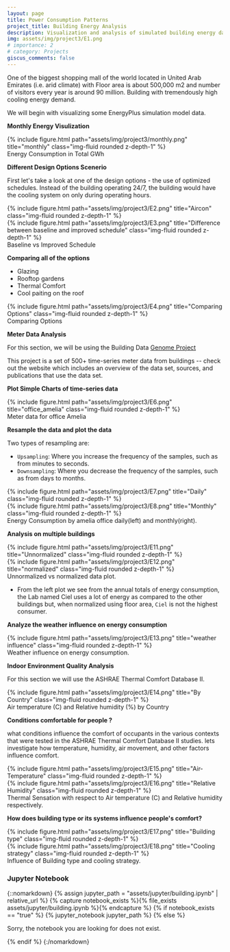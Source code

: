 ```yaml
---
layout: page
title: Power Consumption Patterns
project_title: Building Energy Analysis
description: Visualization and analysis of simulated building energy data
img: assets/img/project3/E1.png
# importance: 2
# category: Projects
giscus_comments: false
---
```


One of the biggest shopping mall of the world located in United Arab Emirates (i.e. arid climate) with Floor area is about 500,000 m2
and number of visitors every year is around 90 million. Building with tremendously high cooling energy demand.

We will begin with visualizing some EnergyPlus simulation model data.

**Monthly Energy Visulization**

<div class="row">
    <div class="col-sm mt-3 mt-md-0">
        {% include figure.html path="assets/img/project3/monthly.png" title="monthly" class="img-fluid rounded z-depth-1" %}
    </div>
</div>
<div class="caption">
    Energy Consumption in Total GWh 
</div>

**Different Design Options Scenerio**

First let's take a look at one of the design options - the use of optimized schedules. Instead of the building operating 24/7, the building would have the cooling system on only during operating hours.

<div class="row">
    <div class="col-sm-6 mt-3 mt-md-0">
        {% include figure.html path="assets/img/project3/E2.png" title="Aircon" class="img-fluid rounded z-depth-1" %}
    </div>
    <div class="col-sm-6 mt-3 mt-md-0">
        {% include figure.html path="assets/img/project3/E3.png" title="Difference between baseline and improved schedule" class="img-fluid rounded z-depth-1" %}
    </div>
</div>
<div class="caption">
    Baseline vs Improved Schedule
</div>

**Comparing all of the options**

- Glazing
- Rooftop gardens
- Thermal Comfort
- Cool paiting on the roof

<div class="row">
    <div class="col-sm mt-3 mt-md-0">
        {% include figure.html path="assets/img/project3/E4.png" title="Comparing Options" class="img-fluid rounded z-depth-1" %}
    </div>
</div>
<div class="caption">
    Comparing Options
</div>

**Meter Data Analysis**

For this section, we will be using the Building Data [Genome Project](https://github.com/buds-lab/the-building-data-genome-project)

<!-- ![Genome](https://raw.githubusercontent.com/buds-lab/the-building-data-genome-project/master/figures/buildingdatagenome1.png) -->

This project is a set of 500+ time-series meter data from buildings -- check out the website which includes an overview of the data set, sources, and publications that use the data set.

**Plot Simple Charts of time-series data**

<div class="row">
    <div class="col-sm mt-3 mt-md-0">
        {% include figure.html path="assets/img/project3/E6.png" title="office_amelia" class="img-fluid rounded z-depth-1" %}
    </div>
</div>
<div class="caption">
    Meter data for office Amelia
</div>

**Resample the data and plot the data**

Two types of resampling are:

- `Upsampling`: Where you increase the frequency of the samples, such as from minutes to seconds.
- `Downsampling`: Where you decrease the frequency of the samples, such as from days to months.

<div class="row">
    <div class="col-sm-6 mt-3 mt-md-0">
        {% include figure.html path="assets/img/project3/E7.png" title="Daily" class="img-fluid rounded z-depth-1" %}
    </div>
    <div class="col-sm-6 mt-3 mt-md-0">
        {% include figure.html path="assets/img/project3/E8.png" title="Monthly" class="img-fluid rounded z-depth-1" %}
    </div>
</div>
<div class="caption">
    Energy Consumption by amelia office daily(left) and monthly(right). 
</div>

**Analysis on multiple buildings**

<div class="row justify-content-sm-center">
    <div class="col-sm-6 mt-3 mt-md-0">
        {% include figure.html path="assets/img/project3/E11.png" title="Unnormalized" class="img-fluid rounded z-depth-1" %}
    </div>
    <div class="col-sm-6 mt-3 mt-md-0">
        {% include figure.html path="assets/img/project3/E12.png" title="normalized" class="img-fluid rounded z-depth-1" %}
    </div>
</div>
<div class="caption">
    Unnormalized vs normalized data plot.
</div>

- From the left plot we see from the annual totals of energy consumption, the Lab named Ciel uses a lot of energy as compared to the other buildings but, when normalized using floor area, `Ciel` is not the highest consumer.

**Analyze the weather influence on energy consumption**

<div class="row justify-content-sm-center">
    <div class="col-sm mt-3 mt-md-0">
        {% include figure.html path="assets/img/project3/E13.png" title="weather influence" class="img-fluid rounded z-depth-1" %}
    </div>
</div>
<div class="caption">
   Weather influence on energy consumption.
</div>

**Indoor Environment Quality Analysis**

For this section we will use the ASHRAE Thermal Comfort Database II.

<div class="row justify-content-sm-center">
    <div class="col-sm mt-3 mt-md-0">
        {% include figure.html path="assets/img/project3/E14.png" title="By Country" class="img-fluid rounded z-depth-1" %}
    </div>
</div>
<div class="caption">
    Air temperature (C) and Relative humidity (%) by Country
</div>

**Conditions comfortable for people ?**

what conditions influence the comfort of occupants in the various contexts that were tested in the ASHRAE Thermal Comfort Database II studies. lets investigate how temperature, humidity, air movement, and other factors influence comfort.

<div class="row justify-content-sm-center">
    <div class="col-sm-6 mt-3 mt-md-0">
        {% include figure.html path="assets/img/project3/E15.png" title="Air-Temperature" class="img-fluid rounded z-depth-1" %}
    </div>
     <div class="col-sm-6 mt-3 mt-md-0">
        {% include figure.html path="assets/img/project3/E16.png" title="Relative Humidity" class="img-fluid rounded z-depth-1" %}
    </div>
</div>
<div class="caption">
    Thermal Sensation with respect to Air temperature (C) and Relative humidity respectively.
</div>

**How does building type or its systems influence people's comfort?**

<div class="row justify-content-sm-center">
    <div class="col-sm-6 mt-3 mt-md-0">
        {% include figure.html path="assets/img/project3/E17.png" title="Building type" class="img-fluid rounded z-depth-1" %}
    </div>
     <div class="col-sm-6 mt-3 mt-md-0">
        {% include figure.html path="assets/img/project3/E18.png" title="Cooling strategy" class="img-fluid rounded z-depth-1" %}
    </div>
</div>
<div class="caption">
    Influence of Building type and cooling strategy.
</div>


### **Jupyter Notebook**

{::nomarkdown}
{% assign jupyter_path = "assets/jupyter/building.ipynb" | relative_url %}
{% capture notebook_exists %}{% file_exists assets/jupyter/building.ipynb %}{% endcapture %}
{% if notebook_exists == "true" %}
    {% jupyter_notebook jupyter_path %}
{% else %}
    <p>Sorry, the notebook you are looking for does not exist.</p>
{% endif %}
{:/nomarkdown}